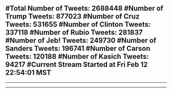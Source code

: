#Total Number of Tweets: 2688448 
#Number of Trump Tweets: 877023
#Number of Cruz Tweets: 531655
#Number of Clinton Tweets: 337118
#Number of Rubio Tweets: 281837
#Number of Jeb! Tweets: 249730
#Number of Sanders Tweets: 196741
#Number of Carson Tweets: 120188
#Number of Kasich Tweets: 94217
#Current Stream Started at Fri Feb 12 22:54:01 MST
---
---
---
